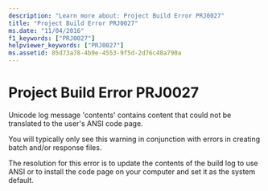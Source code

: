 ```yaml
---
description: "Learn more about: Project Build Error PRJ0027"
title: "Project Build Error PRJ0027"
ms.date: "11/04/2016"
f1_keywords: ["PRJ0027"]
helpviewer_keywords: ["PRJ0027"]
ms.assetid: 85d73a78-4b9e-4553-9f5d-2d76c48a790a
---
```

# Project Build Error PRJ0027

Unicode log message 'contents' contains content that could not be translated to the user's ANSI code page.

You will typically only see this warning in conjunction with errors in creating batch and/or response files.

The resolution for this error is to update the contents of the build log to use ANSI or to install the code page on your computer and set it as the system default.
